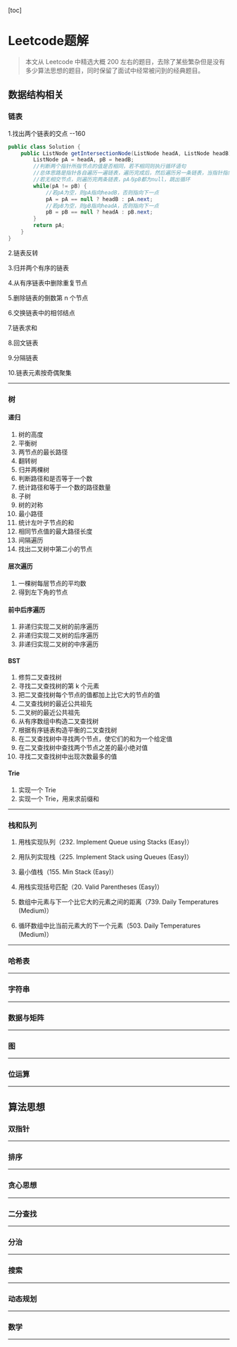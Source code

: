 [toc]

# Leetcode题解

>本文从 Leetcode 中精选大概 200 左右的题目，去除了某些繁杂但是没有多少算法思想的题目，同时保留了面试中经常被问到的经典题目。

## 数据结构相关

### 链表

1.找出两个链表的交点 --160

```java
public class Solution {
    public ListNode getIntersectionNode(ListNode headA, ListNode headB) {
        ListNode pA = headA, pB = headB;
        //判断两个指针所指节点的值是否相同，若不相同则执行循环语句
        //总体思路是指针各自遍历一遍链表，遍历完成后，然后遍历另一条链表，当指针指向同一元素时，表明此处为相交节点
        //若无相交节点，则遍历完两条链表，pA与pB都为null，跳出循环
        while(pA != pB) {
            //若pA为空，则pA指向headB，否则指向下一点
            pA = pA == null ? headB : pA.next;
            //若pB为空，则pB指向headA，否则指向下一点
            pB = pB == null ? headA : pB.next;
        }
        return pA;
    }
}
```



2.链表反转

3.归并两个有序的链表

4.从有序链表中删除重复节点

5.删除链表的倒数第 n 个节点

6.交换链表中的相邻结点

7.链表求和

8.回文链表

9.分隔链表

10.链表元素按奇偶聚集

---

### 树

#### 递归

1. 树的高度
2. 平衡树
3. 两节点的最长路径
4. 翻转树
5. 归并两棵树
6. 判断路径和是否等于一个数
7. 统计路径和等于一个数的路径数量
8. 子树
9. 树的对称
10. 最小路径
11. 统计左叶子节点的和
12. 相同节点值的最大路径长度
13. 间隔遍历
14. 找出二叉树中第二小的节点

#### 层次遍历

1. 一棵树每层节点的平均数
2. 得到左下角的节点

#### 前中后序遍历

1. 非递归实现二叉树的前序遍历
2. 非递归实现二叉树的后序遍历
3. 非递归实现二叉树的中序遍历

#### BST

1. 修剪二叉查找树
2. 寻找二叉查找树的第 k 个元素
3. 把二叉查找树每个节点的值都加上比它大的节点的值
4. 二叉查找树的最近公共祖先
5. 二叉树的最近公共祖先
6. 从有序数组中构造二叉查找树
7. 根据有序链表构造平衡的二叉查找树
8. 在二叉查找树中寻找两个节点，使它们的和为一个给定值
9. 在二叉查找树中查找两个节点之差的最小绝对值
10. 寻找二叉查找树中出现次数最多的值

#### Trie

1. 实现一个 Trie
2. 实现一个 Trie，用来求前缀和

---

### 栈和队列

1. 用栈实现队列（232. Implement Queue using Stacks (Easy)）

   

2. 用队列实现栈（225. Implement Stack using Queues (Easy)）

   

3. 最小值栈（155. Min Stack (Easy)）

   

4. 用栈实现括号匹配（20. Valid Parentheses (Easy)）

   

5. 数组中元素与下一个比它大的元素之间的距离（739. Daily Temperatures (Medium)）

   

6. 循环数组中比当前元素大的下一个元素（503. Daily Temperatures (Medium)）

   

---

### 哈希表



---

### 字符串



---

### 数据与矩阵



---

### 图



---

### 位运算



----

## 算法思想

### 双指针



---

### 排序



---

### 贪心思想



---

### 二分查找



---

### 分治



---

### 搜索



---

### 动态规划



---

### 数学



---

